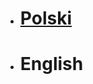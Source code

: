 * # [Polski](https://github.com/jakub-kowalik/SymulatorSupermarketu/blob/master/README.pl_PL.md)

* # English
